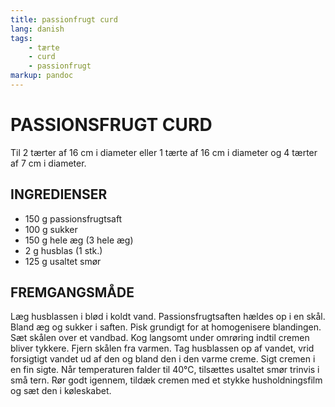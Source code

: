 ```yaml
---
title: passionfrugt curd
lang: danish
tags: 
    - tærte
    - curd
    - passionfrugt
markup: pandoc
---
```


# PASSIONSFRUGT CURD

Til 2 tærter af 16 cm i diameter eller 1 tærte af 16 cm i diameter og 4 tærter af 7 cm i diameter.

## INGREDIENSER

- 150 g passionsfrugtsaft
- 100 g sukker
- 150 g hele æg (3 hele æg)
- 2 g husblas (1 stk.)
- 125 g usaltet smør

## FREMGANGSMÅDE

Læg husblassen i blød i koldt vand.
Passionsfrugtsaften hældes op i en skål.
Bland æg og sukker i saften.
Pisk grundigt for at homogenisere blandingen.
Sæt skålen over et vandbad.
Kog langsomt under omrøring indtil cremen bliver tykkere.
Fjern skålen fra varmen.
Tag husblassen op af vandet, vrid forsigtigt vandet ud af den og bland den i den varme creme.
Sigt cremen i en fin sigte.
Når temperaturen falder til 40°C, tilsættes usaltet smør trinvis i små tern.
Rør godt igennem, tildæk cremen med et stykke husholdningsfilm og sæt den i køleskabet.

